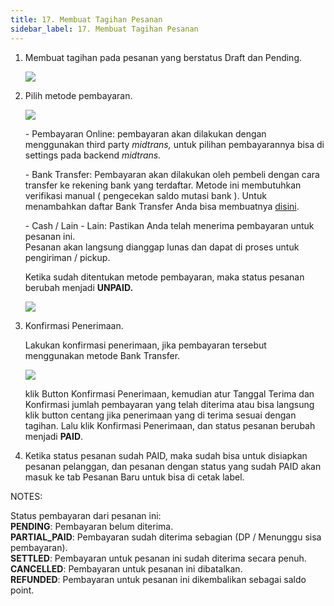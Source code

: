 ```yaml
---
title: 17. Membuat Tagihan Pesanan
sidebar_label: 17. Membuat Tagihan Pesanan
---
```

1. M﻿embuat tagihan pada pesanan yang berstatus Draft dan Pending.

   ![](/img/17.-status-pesanan-draft.png)
2. P﻿ilih metode pembayaran.

   ![](/img/16.-tampilan-ketika-klik-buat-tagihan.png)

   \-﻿ Pembayaran Online: pembayaran akan dilakukan dengan menggunakan third party *midtrans,* untuk pilihan pembayarannya bisa di settings pada backend *midtrans.*

   \-﻿ Bank Transfer: Pembayaran akan dilakukan oleh pembeli dengan cara transfer ke rekening bank yang terdaftar. Metode ini membutuhkan verifikasi manual ( pengecekan saldo mutasi bank ). Untuk menambahkan daftar Bank Transfer Anda bisa membuatnya [disini](https://onee.netlify.app/dashboard/rekening-bank).

   \-﻿ Cash / Lain - Lain: Pastikan Anda telah menerima pembayaran untuk pesanan ini.\
   Pesanan akan langsung dianggap lunas dan dapat di proses untuk pengiriman / pickup.

   K﻿etika sudah ditentukan metode pembayaran, maka status pesanan berubah menjadi **UNPAID.**

   ![](/img/16.-pesanan-unpaid.png)
3. K﻿onfirmasi Penerimaan.

   L﻿akukan konfirmasi penerimaan, jika pembayaran tersebut menggunakan metode Bank Transfer.

   ![](/img/16.-konfirmasi-penerimaan.png)

   k﻿lik Button Konfirmasi Penerimaan, kemudian atur Tanggal Terima dan Konfirmasi jumlah pembayaran yang telah diterima atau bisa langsung klik button centang jika penerimaan yang di terima sesuai dengan tagihan. Lalu klik Konfirmasi Penerimaan, dan status pesanan berubah menjadi **PAID**.
4. K﻿etika status pesanan sudah PAID, maka sudah bisa untuk disiapkan pesanan pelanggan, dan pesanan dengan status yang sudah PAID akan masuk ke tab Pesanan Baru untuk bisa di cetak label.

N﻿OTES: 

Status pembayaran dari pesanan ini:\
**PENDING**: Pembayaran belum diterima.\
**PARTIAL_PAID**: Pembayaran sudah diterima sebagian (DP / Menunggu sisa pembayaran).\
**SETTLED**: Pembayaran untuk pesanan ini sudah diterima secara penuh.\
**CANCELLED**: Pembayaran untuk pesanan ini dibatalkan.\
**REFUNDED**: Pembayaran untuk pesanan ini dikembalikan sebagai saldo point.